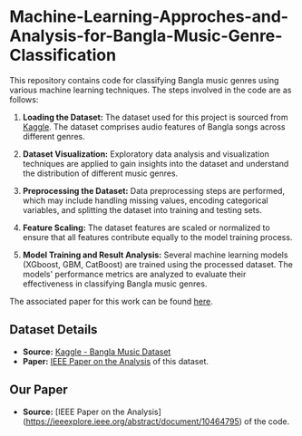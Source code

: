 # Machine-Learning-Approches-and-Analysis-for-Bangla-Music-Genre-Classification

This repository contains code for classifying Bangla music genres using various machine learning techniques. The steps involved in the code are as follows:

1. **Loading the Dataset:**
   The dataset used for this project is sourced from [Kaggle](https://www.kaggle.com/datasets/afifaniks/bangla-music-dataset). The dataset comprises audio features of Bangla songs across different genres.

2. **Dataset Visualization:**
   Exploratory data analysis and visualization techniques are applied to gain insights into the dataset and understand the distribution of different music genres.

3. **Preprocessing the Dataset:**
   Data preprocessing steps are performed, which may include handling missing values, encoding categorical variables, and splitting the dataset into training and testing sets.

4. **Feature Scaling:**
   The dataset features are scaled or normalized to ensure that all features contribute equally to the model training process.

5. **Model Training and Result Analysis:**
   Several machine learning models (XGboost, GBM, CatBoost) are trained using the processed dataset. The models' performance metrics are analyzed to evaluate their effectiveness in classifying Bangla music genres.

The associated paper for this work can be found [here](https://ieeexplore.ieee.org/abstract/document/10464795).

## Dataset Details

- **Source:** [Kaggle - Bangla Music Dataset](https://www.kaggle.com/datasets/afifaniks/bangla-music-dataset)
- **Paper:** [IEEE Paper on the Analysis](https://ieeexplore.ieee.org/abstract/document/9117400) of this dataset.

## Our Paper

- **Source:** [IEEE Paper on the Analysis] (https://ieeexplore.ieee.org/abstract/document/10464795) of the code.
